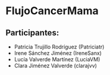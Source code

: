 # FlujoCancerMama
## Participantes:
* Patricia Trujillo Rodríguez (Patriciatr)
* Irene Sánchez Jiménez (IreneSanx)
* Lucía Valverde Martínez (LuciaVM)
* Clara Jiménez Valverde (clarajvv)
